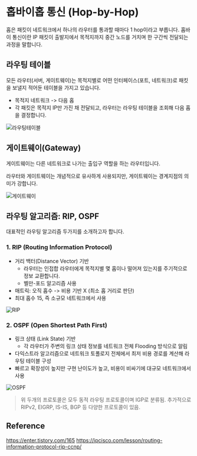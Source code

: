 # 홉바이홉 통신 (Hop-by-Hop)

홉은 패킷이 네트워크에서 하나의 라우터를 통과할 때마다 1 hop이라고 부릅니다.
홉바이 통신이란 IP 패킷이 출발지에서 목적지까지 중간 노드를 거치며 한 구간씩 전달되는 과정을 말합니다.

## 라우팅 테이블

모든 라우터(서버, 게이트웨이)는 목적지별로 어떤 인터페이스(포트, 네트워크)로 패킷을 보낼지 적어둔 테이블을 가지고 있습니다.

- 목적지 네트워크 -> 다음 홉
- 각 패킷은 목적지 IP만 가진 채 전달되고, 라우터는 라우팅 테이블을 조회해 다음 홉을 결정합니다.

![라우팅테이블](https://t1.daumcdn.net/cfile/tistory/231FE64F5427E7DD28)

## 게이트웨이(Gateway)

게이트웨이는 다른 네트워크로 나가는 출입구 역할을 하는 라우터입니다.

라우터와 게이트웨이는 개념적으로 유사하게 사용되지만, 게이트웨이는 경계지점의 의미가 강합니다.

![게이트웨이](https://blog.kakaocdn.net/dna/L9Dnq/btrxQ5CV49Z/AAAAAAAAAAAAAAAAAAAAAO_k5zsABxNnhbSjrXMeEk8h8JIkWiTO33kIrUo49IB8/img.png?credential=yqXZFxpELC7KVnFOS48ylbz2pIh7yKj8&expires=1753973999&allow_ip=&allow_referer=&signature=5IsxDZu4TClMMw38SV%2B1GDowDGQ%3D)

## 라우팅 알고리즘: RIP, OSPF

대표적인 라우팅 알고리즘 두가지를 소개하고자 합니다.

### 1. RIP (Routing Information Protocol)

- 거리 백터(Distance Vector) 기반
  - 라우터는 인접합 라우터에게 목적지별 몇 홉이나 떨어져 있는지를 주기적으로 정보 교환합니다.
  - 벨만-포드 알고리즘 사용
- 매트릭: 오직 홉수 -> 비용 기반 X (최소 홉 거리로 판단)
- 최대 홉수 15, 즉 소규모 네트워크에서 사용

![RIP](https://ipcisco.com/wp-content/uploads/routing-with-rip.jpg)

### 2. OSPF (Open Shortest Path First)

- 링크 상태 (Link State) 기반
  - 각 라우터가 주변의 링크 상태 정보를 네트워크 전체 Flooding 방식으로 알림
- 다익스트라 알고리즘으로 네트워크 토폴로지 전체에서 최저 비용 경로를 계산해 라우팅 테이블 구성
- 빠르고 확장성이 높지만 구현 난이도가 높고, 비용이 비싸기에 대규모 네트워크에서 사용

![OSPF](https://cdn.networkacademy.io/sites/default/files/2022-08/why-do-we-need-ospf.png)

> 위 두개의 프로토콜은 모두 동적 라우팅 프로토콜이며 IGP로 분류됨.
> 추가적으로 RIPv2, EIGRP, IS-IS, BGP 등 다양한 프로토콜이 있음.

## Reference

https://enter.tistory.com/165
https://ipcisco.com/lesson/routing-information-protocol-rip-ccnp/